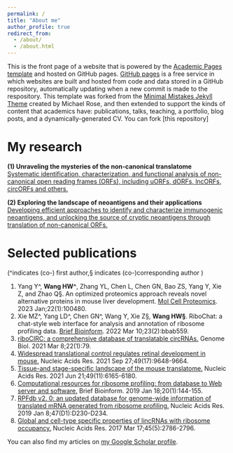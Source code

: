 ```yaml
---
permalink: /
title: "About me"
author_profile: true
redirect_from: 
  - /about/
  - /about.html
---
```


This is the front page of a website that is powered by the [Academic Pages template](https://github.com/academicpages/academicpages.github.io) and hosted on GitHub pages. [GitHub pages](https://pages.github.com) is a free service in which websites are built and hosted from code and data stored in a GitHub repository, automatically updating when a new commit is made to the respository. This template was forked from the [Minimal Mistakes Jekyll Theme](https://mmistakes.github.io/minimal-mistakes/) created by Michael Rose, and then extended to support the kinds of content that academics have: publications, talks, teaching, a portfolio, blog posts, and a dynamically-generated CV. You can fork [this repository]

My research 
======
**(1) Unraveling the mysteries of the non-canonical translatome**<br/>
[Systematic identification, characterization, and functional analysis of non-canonical open reading frames (ORFs), including uORFs, dORFs, lncORFs, circORFs and others.]()

**(2) Exploring the landscape of neoantigens and their applications**<br/>
[Developing efficient approaches to identify and characterize immunogenic neoantigens, and unlocking the source of cryptic neoantigens through translation of non-canonical ORFs.]()

Selected publications
======
(^indicates (co-) first author,§ indicates (co-)corresponding author )
1. Yang Y^, **Wang HW^**, Zhang YL, Chen L, Chen GN, Bao ZS, Yang Y, Xie Z, and Zhao Q§. An optimized proteomics approach reveals novel alternative proteins in mouse liver development. [Mol Cell Proteomics](https://pubmed.ncbi.nlm.nih.gov/36494044/). 2023 Jan;22(1):100480.
1. Xie MZ^, Yang LD^, Chen GN^, Wang Y, Xie Z§, **Wang HW§**. RiboChat: a chat-style web interface for analysis and annotation of ribosome profiling data. [Brief Bioinform](https://pubmed.ncbi.nlm.nih.gov/35043169/). 2022 Mar 10;23(2):bbab559.
1. [riboCIRC: a comprehensive database of translatable circRNAs.](https://pubmed.ncbi.nlm.nih.gov/33685493/) Genome Biol. 2021 Mar 8;22(1):79.
1. [Widespread translational control regulates retinal development in mouse.](https://pubmed.ncbi.nlm.nih.gov/34469513/) Nucleic Acids Res. 2021 Sep 27;49(17):9648-9664.
1. [Tissue-and stage-specific landscape of the mouse translatome.](https://pubmed.ncbi.nlm.nih.gov/34107020/) Nucleic Acids Res. 2021 Jun 21;49(11):6165-6180.
1. [Computational resources for ribosome profiling: from database to Web server and software.](https://pubmed.ncbi.nlm.nih.gov/28968766/) Brief Bioinform. 2019 Jan 18;20(1):144-155.
1. [RPFdb v2. 0: an updated database for genome-wide information of translated mRNA generated from ribosome profiling.](https://pubmed.ncbi.nlm.nih.gov/30335166/) Nucleic Acids Res. 2019 Jan 8;47(D1):D230-D234.
1. [Global and cell-type specific properties of lincRNAs with ribosome occupancy.](https://pubmed.ncbi.nlm.nih.gov/27738133/) Nucleic Acids Res. 2017 Mar 17;45(5):2786-2796.   

  <div class="wordwrap">You can also find my articles on <a href="{{site.author.googlescholar}}">my Google Scholar profile</a>.</div>
